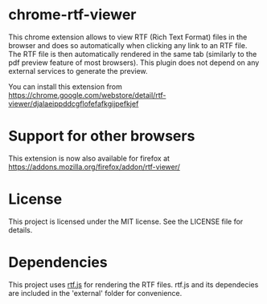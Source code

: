 # chrome-rtf-viewer
This chrome extension allows to view RTF (Rich Text Format) files in the browser and does so automatically when clicking any link to an RTF file. The RTF file is then automatically rendered in the same tab (similarly to the pdf preview feature of most browsers). This plugin does not depend on any external services to generate the preview.

You can install this extension from https://chrome.google.com/webstore/detail/rtf-viewer/djalaeippddcgflofefafkgijpefkjef

# Support for other browsers
This extension is now also available for firefox at https://addons.mozilla.org/firefox/addon/rtf-viewer/

# License
This project is licensed under the MIT license. See the LICENSE file for details.

# Dependencies
This project uses [rtf.js](https://github.com/tbluemel/rtf.js) for rendering the RTF files. rtf.js and its dependecies are included in the 'external' folder for convenience.
